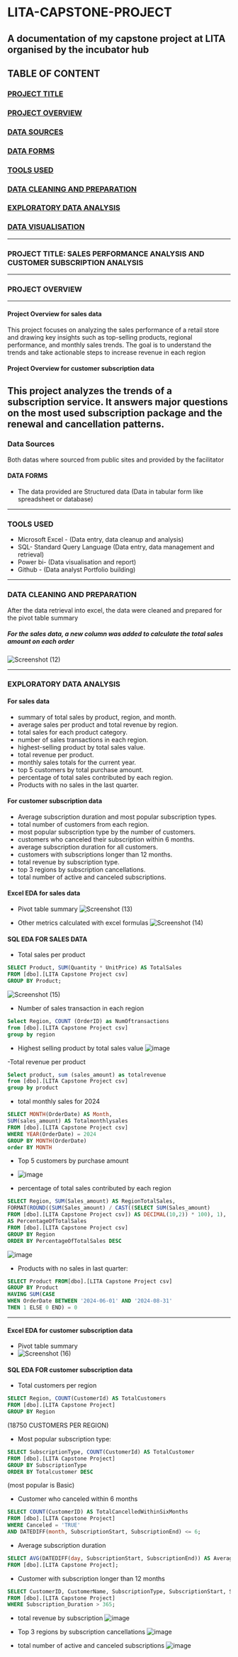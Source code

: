 # LITA-CAPSTONE-PROJECT
A documentation of my capstone project at LITA organised by the incubator hub 
---
## TABLE OF CONTENT

### [PROJECT TITLE](#project-title)

### [PROJECT OVERVIEW](#project-overview)

### [DATA SOURCES](#data-sources)

### [DATA FORMS](#data-forms)

### [TOOLS USED](#tools-used)

### [DATA CLEANING AND PREPARATION](#data-cleaning-and-preparation) 

### [EXPLORATORY DATA ANALYSIS](#exploratory-data-analysis)

### [DATA VISUALISATION](#data-visualisation)

---
### PROJECT TITLE: SALES PERFORMANCE ANALYSIS AND CUSTOMER SUBSCRIPTION ANALYSIS 
---
### PROJECT OVERVIEW
---
#### Project Overview for sales data
This project focuses on analyzing the sales performance of a retail store and drawing key insights such as top-selling products, regional performance, and monthly sales trends. The goal is to understand the trends and take actionable steps to increase revenue in each region 

#### Project Overview for customer subscription data
This project analyzes the trends of a subscription service. It answers major questions on the most used subscription package and the renewal and cancellation patterns.
---
### Data Sources
Both datas where sourced from public sites and provided by the facilitator

#### DATA FORMS
- The data provided are Structured data (Data in tabular form like spreadsheet or database)
---
### TOOLS USED
- Microsoft Excel - (Data entry, data cleanup and analysis)
- SQL- Standard Query Language (Data entry, data management and retrieval)
- Power bi- (Data visualisation and report)
- Github - (Data analyst Portfolio building)
---
### DATA CLEANING AND PREPARATION
After the data retrieval into excel, the data were cleaned and prepared for the pivot table summary 
##### For the sales data, a new column was added to calculate the total sales amount on each order 

![Screenshot (12)](https://github.com/user-attachments/assets/ee65f869-8e0b-4f42-9961-17af11dba027) 

---
### EXPLORATORY DATA ANALYSIS 
#### For sales data
- summary of total sales by product, region, and month.
- average sales per product and total revenue by region.
- total sales for each product category.
- number of sales transactions in each region.
- highest-selling product by total sales value.
- total revenue per product.
- monthly sales totals for the current year.
- top 5 customers by total purchase amount.
- percentage of total sales contributed by each region.
- Products with no sales in the last quarter.

#### For customer subscription  data
- Average subscription duration and most popular subscription types.
- total number of customers from each region.
- most popular subscription type by the number of customers.
- customers who canceled their subscription within 6 months.
- average subscription duration for all customers.
- customers with subscriptions longer than 12 months.
- total revenue by subscription type.
- top 3 regions by subscription cancellations.
- total number of active and canceled subscriptions.

#### Excel EDA for sales data
- Pivot table summary 
![Screenshot (13)](https://github.com/user-attachments/assets/5f23a913-37e1-40fe-a9e7-43198bc44807)

- Other metrics calculated with excel formulas 
![Screenshot (14)](https://github.com/user-attachments/assets/d86e2cd6-80bc-4d44-8929-4e6ec35f3020) 

#### SQL EDA FOR SALES DATA 
- Total sales per product
```sql
SELECT Product, SUM(Quantity * UnitPrice) AS TotalSales
FROM [dbo].[LITA Capstone Project csv]
GROUP BY Product;
```
![Screenshot (15)](https://github.com/user-attachments/assets/fac6a75f-ee04-493c-9d47-6fd42c11ba65) 
- Number of sales transaction in each region
```sql
Select Region, COUNT (OrderID) as NumOftransactions
from [dbo].[LITA Capstone Project csv]
group by region
```
- Highest selling product by total sales value
![image](https://github.com/user-attachments/assets/03c6f402-12dc-437c-991c-ce1c1c334439)

-Total revenue per product
```sql
Select product, sum (sales_amount) as totalrevenue
from [dbo].[LITA Capstone Project csv]
group by product
```
- total monthly sales for 2024
```sql
SELECT MONTH(OrderDate) AS Month,
SUM(sales_amount) AS Totalmonthlysales
FROM [dbo].[LITA Capstone Project csv]
WHERE YEAR(OrderDate) = 2024
GROUP BY MONTH(OrderDate)
order BY MONTH
```
- Top 5 customers by purchase amount
- ![image](https://github.com/user-attachments/assets/1f611c0f-f974-4998-94bb-96cee1eea4ca)

- percentage of total sales contributed by each region
```sql
SELECT Region, SUM(Sales_amount) AS RegionTotalSales,
FORMAT(ROUND((SUM(Sales_amount) / CAST((SELECT SUM(Sales_amount) 
FROM [dbo].[LITA Capstone Project csv]) AS DECIMAL(10,2)) * 100), 1), '0.#') 
AS PercentageOfTotalSales
FROM [dbo].[LITA Capstone Project csv]
GROUP BY Region
ORDER BY PercentageOfTotalSales DESC
```
![image](https://github.com/user-attachments/assets/c6db7d57-afed-46a2-8475-f7507bcfd97c)

- Products with no sales in last quarter:
```sql
SELECT Product FROM[dbo].[LITA Capstone Project csv] 
GROUP BY Product
HAVING SUM(CASE 
WHEN OrderDate BETWEEN '2024-06-01' AND '2024-08-31' 
THEN 1 ELSE 0 END) = 0
```
---
#### Excel EDA for customer subscription data
- Pivot table summary
- ![Screenshot (16)](https://github.com/user-attachments/assets/4d7a17bb-0a6f-4789-9bdb-c5110bfed022)

#### SQL EDA FOR  customer subscription data 
- Total customers per region
```sql
SELECT Region, COUNT(CustomerId) AS TotalCustomers
FROM [dbo].[LITA Capstone Project]
GROUP BY Region
```
(18750 CUSTOMERS PER REGION) 
- Most popular subscription type:
```sql
SELECT SubscriptionType, COUNT(CustomerId) AS TotalCustomer
FROM [dbo].[LITA Capstone Project]
GROUP BY SubscriptionType 
ORDER BY Totalcustomer DESC
```
(most popular is Basic) 
- Customer who canceled within 6 months
```sql
SELECT COUNT(CustomerID) AS TotalCancelledWithinSixMonths
FROM [dbo].[LITA Capstone Project]
WHERE Canceled = 'TRUE' 
AND DATEDIFF(month, SubscriptionStart, SubscriptionEnd) <= 6; 
```
- Average subscription duration
```sql
SELECT AVG(DATEDIFF(day, SubscriptionStart, SubscriptionEnd)) AS AverageSubscriptionDuration
FROM [dbo].[LITA Capstone Project];
```
- Customer with subscription longer than 12 months
```sql
SELECT CustomerID, CustomerName, SubscriptionType, SubscriptionStart, SubscriptionEnd, Subscription_Duration
FROM [dbo].[LITA Capstone Project]
WHERE Subscription_Duration > 365;
```
- total revenue by subscription																																																																																												![image](https://github.com/user-attachments/assets/7a72e269-4586-4bc1-b653-f3407d317c74)

- Top 3 regions by subscription cancellations
![image](https://github.com/user-attachments/assets/e5353957-0775-459e-a76b-53de1080d85f)

- total number of active and canceled subscriptions
![image](https://github.com/user-attachments/assets/646f8783-be79-4ab1-8806-5e1b0dbcdb44)

 
																																																																											





